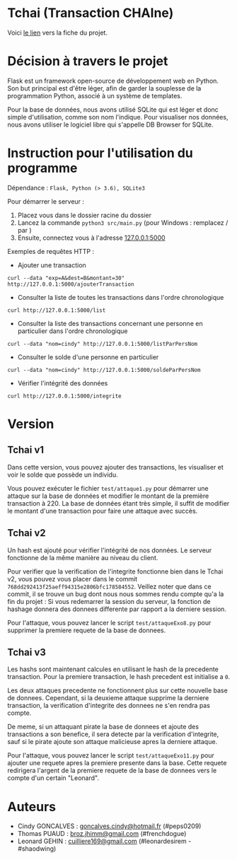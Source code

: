 # Tchai (Transaction CHAIne)

Voici [le lien](https://kirgizov.link/teaching/esirem/advanced-information-systems-2019/TP-PROJET-TCHAI.pdf) vers la fiche du projet.

# Décision à travers le projet

Flask est un framework open-source de développement web en Python. Son but principal est d'être léger, afin de garder la souplesse de la programmation Python, associé à un système de templates.

Pour la base de données, nous avons utilisé SQLite qui est léger et donc simple d'utilisation, comme son nom l'indique. Pour visualiser nos données, nous avons utiliser le logiciel libre qui s'appelle DB Browser for SQLite.

# Instruction pour l'utilisation du programme

Dépendance : ```Flask, Python (> 3.6), SQLite3```

Pour démarrer le serveur :
1. Placez vous dans le dossier racine du dossier
1. Lancez la commande ```python3 src/main.py``` (pour Windows : remplacez / par \)
1. Ensuite, connectez vous à l'adresse [127.0.0.1:5000](127.0.0.1:5000)

Exemples de requêtes HTTP :

- Ajouter une transaction

```curl --data "exp=A&dest=B&montant=30" http://127.0.0.1:5000/ajouterTransaction```


- Consulter la liste de toutes les transactions dans l'ordre chronologique

```curl http://127.0.0.1:5000/list```


- Consulter la liste des transactions concernant une personne en particulier dans l'ordre chronologique

```curl --data "nom=cindy" http://127.0.0.1:5000/listParPersNom```


- Consulter le solde d'une personne en particulier

```curl --data "nom=cindy" http://127.0.0.1:5000/soldeParPersNom```


- Vérifier l'intégrité des données

```curl http://127.0.0.1:5000/integrite```

# Version

## Tchai v1

Dans cette version, vous pouvez ajouter des transactions, les visualiser et voir le solde que possède un individu.

Vous pouvez exécuter le fichier `test/attaque1.py` pour démarrer une attaque sur la base de données et modifier le montant de la première transaction à 220. La base de données étant très simple, il suffit de modifier le montant d'une transaction pour faire une attaque avec succès.

## Tchai v2

Un hash est ajouté pour vérifier l'intégrité de nos données. Le serveur fonctionne de la même manière au niveau du client.

Pour verifier que la verification de l'integrite fonctionne bien dans le Tchai v2, vous pouvez vous placer dans le commit `768dd292413f25aeff94315e2806bfc178584552`. Veillez noter que dans ce commit, il se trouve un bug dont nous nous sommes rendu compte qu'a la fin du projet : Si vous redemarrer la session du serveur, la fonction de hashage donnera des donnees differente par rapport a la derniere session.

Pour l'attaque, vous pouvez lancer le script `test/attaqueExo8.py` pour supprimer la premiere requete de la base de donnees.

## Tchai v3

Les hashs sont maintenant calcules en utilisant le hash de la precedente transaction. Pour la premiere transaction, le hash precedent est initialise a `0`.

Les deux attaques precedente ne fonctionnent plus sur cette nouvelle base de donnees. Cependant, si la deuxieme attaque supprime la derniere transaction, la verification d'integrite des donnees ne s'en rendra pas compte.

De meme, si un attaquant pirate la base de donnees et ajoute des transactions a son benefice, il sera detecte par la verification d'integrite, sauf si le pirate ajoute son attaque malicieuse apres la derniere attaque.

Pour l'attaque, vous pouvez lancer le script `test/attaqueExo11.py` pour ajouter une requete apres la premiere presente dans la base. Cette requete redirigera l'argent de la premiere requete de la base de donnees vers le compte d'un certain "Leonard".

# Auteurs

- Cindy GONCALVES : goncalves.cindy@hotmail.fr (#peps0209)
- Thomas PUAUD : broz.jhimm@gmail.com (#frenchdogue)
- Leonard GEHIN : cuilliere169@gmail.com (#leonardesirem - #shaodwing)
